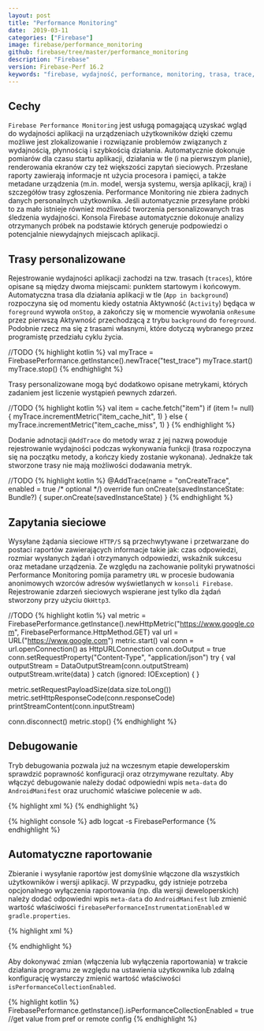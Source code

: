 ```yaml
---
layout: post
title: "Performance Monitoring"
date:  2019-03-11
categories: ["Firebase"]
image: firebase/performance_monitoring
github: firebase/tree/master/performance_monitoring
description: "Firebase"
version: Firebase-Perf 16.2
keywords: "firebase, wydajność, performance, monitoring, trasa, trace, network, android, programowanie, programming"
---
```


## Cechy
`Firebase Performance Monitoring` jest usługą pomagającą uzyskać wgląd do wydajności aplikacji na urządzeniach użytkowników dzięki czemu możliwe jest zlokalizowanie i rozwiązanie problemów związanych z wydajnością, płynnością i szybkością działania. Automatycznie dokonuje pomiarów dla czasu startu aplikacji, działania w tle (i na pierwszym planie), renderowania ekranów czy też większości zapytań sieciowych. Przesłane raporty zawierają informacje nt użycia procesora i pamięci, a także metadane urządzenia (m.in. model, wersja systemu, wersja aplikacji, kraj) i szczegółów trasy zgłoszenia. Performance Monitoring nie zbiera żadnych danych personalnych użytkownika. Jeśli automatycznie przesyłane próbki to za mało istnieje również możliwość tworzenia personalizowanych tras śledzenia wydajności. Konsola Firebase automatycznie dokonuje analizy otrzymanych próbek na podstawie których generuje podpowiedzi o potencjalnie niewydajnych miejscach aplikacji.

## Trasy personalizowane
Rejestrowanie wydajności aplikacji zachodzi na tzw. trasach (`traces`), które opisane są między dwoma miejscami: punktem startowym i końcowym. Automatyczna trasa dla działania aplikacji w tle (`App in background`) rozpoczyna się od momentu kiedy ostatnia Aktywność (`Activity`) będąca w `foreground` wywoła `onStop`, a zakończy się w momencie wywołania `onResume` przez pierwszą Aktywność przechodzącą z trybu `background` do `foreground`. Podobnie rzecz ma się z trasami własnymi, które dotyczą wybranego przez programistę przedziału cyklu życia.

//TODO
{% highlight kotlin %}
val myTrace = FirebasePerformance.getInstance().newTrace("test_trace")
myTrace.start()
myTrace.stop()
{% endhighlight %}

Trasy personalizowane mogą być dodatkowo opisane metrykami, których zadaniem jest liczenie wystąpień pewnych zdarzeń.

//TODO
{% highlight kotlin %}
val item = cache.fetch("item")
if (item != null) {
    myTrace.incrementMetric("item_cache_hit", 1)
} else {
    myTrace.incrementMetric("item_cache_miss", 1)
}
{% endhighlight %}

Dodanie adnotacji `@AddTrace` do metody wraz z jej nazwą powoduje rejestrowanie wydajności podczas wykonywania funkcji (trasa rozpoczyna się na początku metody, a kończy kiedy zostanie wykonana). Jednakże tak stworzone trasy nie mają możliwości dodawania metryk.

//TODO
{% highlight kotlin %}
@AddTrace(name = "onCreateTrace", enabled = true /* optional */)
override fun onCreate(savedInstanceState: Bundle?) {
    super.onCreate(savedInstanceState)
}
{% endhighlight %}

## Zapytania sieciowe
Wysyłane żądania sieciowe `HTTP/S` są przechwytywane i przetwarzane do postaci raportów zawierających informacje takie jak: czas odpowiedzi, rozmiar wysłanych żądań i otrzymanych odpowiedzi, wskaźnik sukcesu oraz metadane urządzenia. Ze względu na zachowanie polityki prywatności Performance Monitoring pomija parametry `URL` w procesie budowania anonimowych wzorców adresów wyświetlanych w `konsoli Firebase`. Rejestrowanie zdarzeń sieciowych wspierane jest tylko dla żądań stworzony przy użyciu `OkHttp3`.

//TODO
{% highlight kotlin %}
val metric = FirebasePerformance.getInstance().newHttpMetric("https://www.google.com",
        FirebasePerformance.HttpMethod.GET)
val url = URL("https://www.google.com")
metric.start()
val conn = url.openConnection() as HttpURLConnection
conn.doOutput = true
conn.setRequestProperty("Content-Type", "application/json")
try {
    val outputStream = DataOutputStream(conn.outputStream)
    outputStream.write(data)
} catch (ignored: IOException) {
}

metric.setRequestPayloadSize(data.size.toLong())
metric.setHttpResponseCode(conn.responseCode)
printStreamContent(conn.inputStream)

conn.disconnect()
metric.stop()
{% endhighlight %}

## Debugowanie
Tryb debugowania pozwala już na wczesnym etapie deweloperskim sprawdzić poprawność konfiguracji oraz otrzymywane rezultaty. Aby włączyć debugowanie należy dodać odpowiedni wpis `meta-data` do `AndroidManifest` oraz uruchomić właściwe polecenie w `adb`.

{% highlight xml %}
<meta-data
  android:name="firebase_performance_logcat_enabled"
  android:value="true" />
{% endhighlight %}

{% highlight console %}
adb logcat -s FirebasePerformance
{% endhighlight %}

## Automatyczne raportowanie
Zbieranie i wysyłanie raportów jest domyślnie włączone dla wszystkich użytkowników i wersji aplikacji. W przypadku, gdy istnieje potrzeba opcjonalnego wyłączenia raportowania (np. dla wersji deweloperskich) należy dodać odpowiedni wpis `meta-data` do `AndroidManifest` lub zmienić wartość właściwości `firebasePerformanceInstrumentationEnabled` w `gradle.properties`.

{% highlight xml %}
<!-- disable at build time but allow to enable at runtime -->
<meta-data
  android:name="firebase_performance_logcat_enabled"
  android:value="true" />

<!-- disable at build time and don't allow to enable at runtime -->
<meta-data
  android:name="firebase_performance_collection_deactivated"
  android:value="true" />
{% endhighlight %}

Aby dokonywać zmian (włączenia lub wyłączenia raportowania) w trakcie działania programu ze względu na ustawienia użytkownika lub zdalną konfigurację wystarczy zmienić wartość właściwości `isPerformanceCollectionEnabled`.

{% highlight kotlin %}
FirebasePerformance.getInstance().isPerformanceCollectionEnabled = true //get value from pref or remote config
{% endhighlight %}